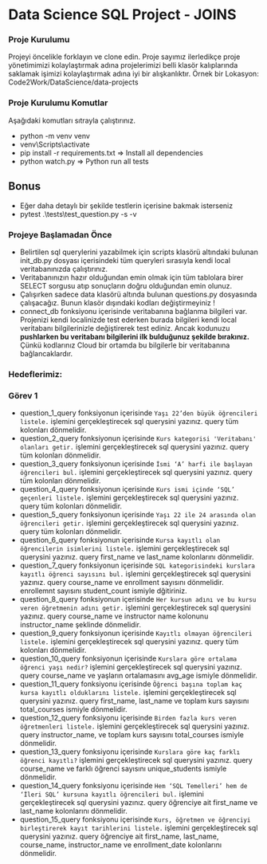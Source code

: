 # Data Science SQL Project - JOINS 

### Proje Kurulumu
Projeyi öncelikle forklayın ve clone edin.
Proje sayımız ilerledikçe proje yönetimimizi kolaylaştırmak adına projelerimizi belli klasör kalıplarında saklamak işimizi kolaylaştırmak adına iyi bir alışkanlıktır.
Örnek bir Lokasyon: Code2Work/DataScience/data-projects

### Proje Kurulumu Komutlar
Aşağıdaki komutları sıtrayla çalıştırınız.
* python -m venv venv
* venv\Scripts\activate
* pip install -r requirements.txt => Install all dependencies
* python watch.py => Python run all tests

## Bonus
* Eğer daha detaylı bir şekilde testlerin içerisine bakmak isterseniz
* pytest .\tests\test_question.py -s -v 

### Projeye Başlamadan Önce
* Belirtilen sql querylerini yazabilmek için scripts klasörü altındaki bulunan init_db.py dosyası içerisindeki tüm queryleri 
sırasıyla kendi local veritabanınızda çalıştırınız. 
* Veritabanınızın hazır olduğundan emin olmak için tüm tablolara birer SELECT sorgusu atıp sonuçların doğru olduğundan emin olunuz.
* Çalışırken sadece data klasörü altında bulunan questions.py dosyasında çalışacağız. Bunun klasör dışındaki kodları değiştirmeyiniz !
* connect_db fonksiyonu içerisinde veritabanına bağlanma bilgileri var. Projenizi kendi localinizde test ederken burada bilgileri kendi local veritabanı bilgilerinizle değiştirerek test ediniz. Ancak kodunuzu <b>pushlarken bu veritabanı bilgilerini ilk bulduğunuz şekilde bırakınız.</b> Çünkü kodlarınız Cloud bir ortamda bu bilgilerle bir veritabanına bağlancaklardır.

### Hedeflerimiz:

### Görev 1

* question_1_query fonksiyonun içerisinde `Yaşı 22’den büyük öğrencileri listele.` işlemini gerçekleştirecek sql querysini yazınız.
query tüm kolonları dönmelidir.
* question_2_query fonksiyonun içerisinde `Kurs kategorisi 'Veritabanı' olanları getir.` işlemini gerçekleştirecek sql querysini yazınız.
query tüm kolonları dönmelidir.
* question_3_query fonksiyonun içerisinde `İsmi ‘A’ harfi ile başlayan öğrencileri bul.` işlemini gerçekleştirecek sql querysini yazınız.
query tüm kolonları dönmelidir.
* question_4_query fonksiyonun içerisinde `Kurs ismi içinde ‘SQL’ geçenleri listele.` işlemini gerçekleştirecek sql querysini yazınız.
query tüm kolonları dönmelidir.
* question_5_query fonksiyonun içerisinde `Yaşı 22 ile 24 arasında olan öğrencileri getir.` işlemini gerçekleştirecek sql querysini yazınız.
query tüm kolonları dönmelidir.
* question_6_query fonksiyonun içerisinde `Kursa kayıtlı olan öğrencilerin isimlerini listele.` işlemini gerçekleştirecek sql querysini yazınız.
query first_name ve last_name kolonlarını dönmelidir.
* question_7_query fonksiyonun içerisinde `SQL kategorisindeki kurslara kayıtlı öğrenci sayısını bul.` işlemini gerçekleştirecek sql querysini yazınız.
query course_name ve enrollment sayısını dönmelidir. enrollemnt sayısını student_count ismiyle dğitiriniz.
* question_8_query fonksiyonun içerisinde `Her kursun adını ve bu kursu veren öğretmenin adını getir.` işlemini gerçekleştirecek sql querysini yazınız.
query course_name ve instructor name kolonunu instructor_name şeklinde dönmelidir.
* question_9_query fonksiyonun içerisinde `Kayıtlı olmayan öğrencileri listele.` işlemini gerçekleştirecek sql querysini yazınız.
query tüm kolonları dönmelidir.
* question_10_query fonksiyonun içerisinde `Kurslara göre ortalama öğrenci yaşı nedir?` işlemini gerçekleştirecek sql querysini yazınız.
query course_name ve yaşların ortalamasını avg_age ismiyle dönmelidir.
* question_11_query fonksiyonu içerisinde `Öğrenci başına toplam kaç kursa kayıtlı olduklarını listele.` işlemini gerçekleştirecek sql querysini yazınız.
query first_name, last_name ve toplam kurs sayısını total_courses ismiyle dönmelidir.
* question_12_query fonksiyonu içerisinde `Birden fazla kurs veren öğretmenleri listele.` işlemini gerçekleştirecek sql querysini yazınız.
query instructor_name, ve toplam kurs sayısını total_courses ismiyle dönmelidir.
* question_13_query fonksiyonu içerisinde `Kurslara göre kaç farklı öğrenci kayıtlı?` işlemini gerçekleştirecek sql querysini yazınız.
query course_name ve farklı öğrenci sayısını unique_students ismiyle dönmelidir.
* question_14_query  fonksiyonu içerisinde `Hem ‘SQL Temelleri’ hem de ‘İleri SQL’ kursuna kayıtlı öğrencileri bul.` işlemini gerçekleştirecek sql querysini yazınız.
query öğrenciye ait first_name ve last_name kolonlarını dönmelidir.
* question_15_query  fonksiyonu içerisinde `Kurs, öğretmen ve öğrenciyi birleştirerek kayıt tarihlerini listele.` işlemini gerçekleştirecek sql querysini yazınız.
query öğrenciye ait first_name, last_name, course_name, instructor_name ve enrollment_date kolonlarını dönmelidir.
